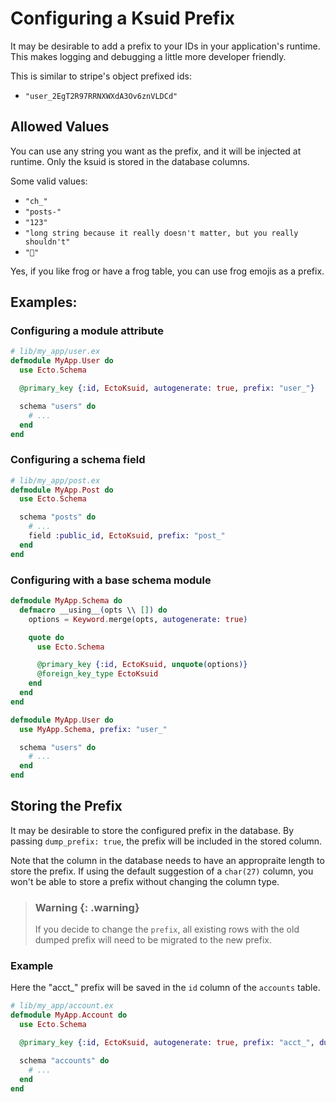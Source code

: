 # Configuring a Ksuid Prefix

It may be desirable to add a prefix to your IDs in your application's runtime.
This makes logging and debugging a little more developer friendly.

This is similar to stripe's object prefixed ids:

- `"user_2EgT2R97RRNXWXdA3Ov6znVLDCd"`

## Allowed Values

You can use any string you want as the prefix, and it will be injected at
runtime. Only the ksuid is stored in the database columns.

Some valid values:

- `"ch_"`
- `"posts-"`
- `"123"`
- `"long string because it really doesn't matter, but you really shouldn't"`
- `"🐸"`

Yes, if you like frog or have a frog table, you can use frog emojis as a
prefix.

## Examples:

### Configuring a module attribute

```elixir
# lib/my_app/user.ex
defmodule MyApp.User do
  use Ecto.Schema

  @primary_key {:id, EctoKsuid, autogenerate: true, prefix: "user_"}

  schema "users" do
    # ...
  end
end
```

### Configuring a schema field

```elixir
# lib/my_app/post.ex
defmodule MyApp.Post do
  use Ecto.Schema

  schema "posts" do
    # ...
    field :public_id, EctoKsuid, prefix: "post_"
  end
end
```

### Configuring with a base schema module

```elixir
defmodule MyApp.Schema do
  defmacro __using__(opts \\ []) do
    options = Keyword.merge(opts, autogenerate: true)

    quote do
      use Ecto.Schema

      @primary_key {:id, EctoKsuid, unquote(options)}
      @foreign_key_type EctoKsuid
    end
  end
end

defmodule MyApp.User do
  use MyApp.Schema, prefix: "user_"

  schema "users" do
    # ...
  end
end
```

## Storing the Prefix

It may be desirable to store the configured prefix in the database. By passing
`dump_prefix: true`, the prefix will be included in the stored column.

Note that the column in the database needs to have an appropraite length to
store the prefix. If using the default suggestion of a `char(27)` column, you
won't be able to store a prefix without changing the column type.

> ### Warning {: .warning}
>
> If you decide to change the `prefix`, all existing rows with the old dumped
> prefix will need to be migrated to the new prefix.

### Example

Here the "acct\_" prefix will be saved in the `id` column of the `accounts`
table.

```elixir
# lib/my_app/account.ex
defmodule MyApp.Account do
  use Ecto.Schema

  @primary_key {:id, EctoKsuid, autogenerate: true, prefix: "acct_", dump_prefix: true}

  schema "accounts" do
    # ...
  end
end
```
